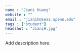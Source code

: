 ```yaml
---
name : "Jiani Huang"
website : ""
email : "jianih@seas.upenn.edu"
tags : ["student"]
headshot : "JianiH.jpg"
---
```

Add description here.
